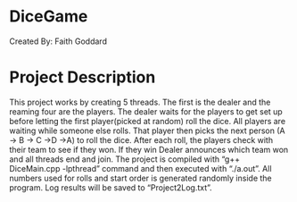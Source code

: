 # DiceGame

Created By: Faith Goddard

# Project Description

This project works by creating 5 threads. The first is the dealer and the reaming four are
the players. The dealer waits for the players to get set up before letting the first player(picked at
random) roll the dice. All players are waiting while someone else rolls. That player then picks
the next person (A -> B -> C ->D ->A) to roll the dice. After each roll, the players check with their
team to see if they won. If they win Dealer announces which team won and all threads end and
join. The project is compiled with “g++ DiceMain.cpp -lpthread” command and then executed
with “./a.out”. All numbers used for rolls and start order is generated randomly inside the
program. Log results will be saved to “Project2Log.txt”.
